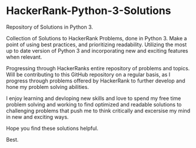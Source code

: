 # HackerRank-Python-3-Solutions
Repository of Solutions in Python 3.

Collection of Solutions to HackerRank Problems, done in Python 3. Make a point of using best practices, and prioritizing readability. Utilizing the most up to date version of Python 3 and incorporating new and exciting features when relevant. 

Progressing through HackerRanks entire repository of problems and topics. Will be contributing to this GitHub repository on a regular basis, as I progress through problems offered by HackerRank to further develop and hone my problem solving abilities. 

I enjoy learning and devloping new skills and love to spend my free time problem solving and working to find optimized and readable solutions to challenging problems that push me to think critically and excersise my mind in new and exciting ways.

Hope you find these solutions helpful.

Best.
